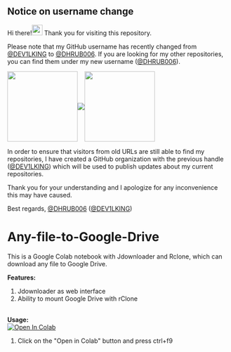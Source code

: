## Notice on username change

Hi there!<img src="https://user-images.githubusercontent.com/28010975/210132376-83059ce7-f072-409a-ad06-0aa563d2fb6f.png" width="24"> Thank you for visiting this repository. 

Please note that my GitHub username has recently changed from [@DEV1LKING](https://github.com/DEV1LKING) to [@DHRUB006](https://github.com/DHRUB006). If you are looking for my other repositories, you can find them under my new username ([@DHRUB006](https://github.com/DHRUB006)). 

<a href="https://github.com/DEV1LKING"><img src="https://iili.io/JcDEwPe.jpg" width="160" align="center"></a><img src="https://user-images.githubusercontent.com/28010975/210132373-5de1924e-349b-4c43-9188-225f86a6d07e.png" align="center"><a href="https://github.com/DHRUB006"><img src="https://iili.io/Jrem6kN.png" width="160" align="center"></a>

In order to ensure that visitors from old URLs are still able to find my repositories, I have created a GitHub organization with the previous handle ([@DEV1LKING](https://github.com/DEV1LKING)) which will be used to publish updates about my current repositories. 

Thank you for your understanding and I apologize for any inconvenience this may have caused. 

Best regards, 
[@DHRUB006](https://github.com/DHRUB006) ([@DEV1LKING](https://github.com/DEV1LKING))

##

# Any-file-to-Google-Drive
This is a Google Colab notebook with Jdownloader and Rclone, which can download any file to Google Drive. 

<b>Features:</b>
1. Jdownloader as web interface
2. Ability to mount Google Drive with rClone

<br><b>Usage:</b>
<br>
<a href="https://colab.research.google.com/github/cheems/Any-file-to-Google-Drive/blob/master/Any_file_to_Google_Drive.ipynb" target="_parent\"><img src="https://colab.research.google.com/assets/colab-badge.svg" alt="Open In Colab"/></a>
1. Click on the "Open in Colab" button and press ctrl+f9
